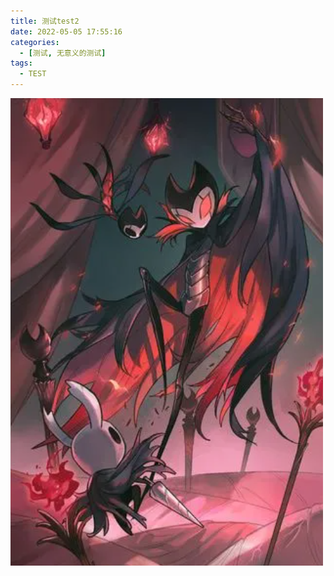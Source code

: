 ```yaml
---
title: 测试test2
date: 2022-05-05 17:55:16
categories:
  - [测试, 无意义的测试]
tags:
  - TEST
---
```


![pic2](测试test2/pic2.png)
